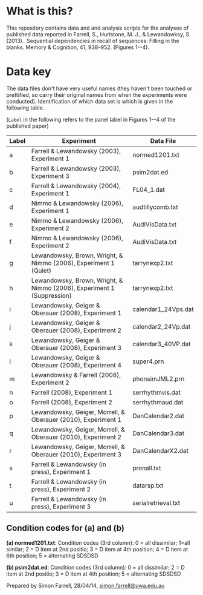 # What is this?
This repository contains data and and analysis scripts for the analyses of published data reported in Farrell, S., Hurlstone, M. J., & Lewandowksy, S.  (2013).  Sequential dependencies in recall of sequences: Filling in the blanks. Memory \& Cognition, 41, 938–952. (Figures 1--4).

# Data key

The data files don't have very useful names (they haven't been touched or prettified, so carry their original names from when the experiments were conducted). Identification of which data set is which is given in the following table.

(```Label``` in the following refers to the panel label in Figures 1--4 of the published paper)

| Label | Experiment |    Data File | 
| --- | ----------- | ----------- |
| a | Farrell & Lewandowsky (2003), Experiment 1 |    normed1201.txt
| b | Farrell & Lewandowsky (2003), Experiment 3 |   psim2dat.ed
| c | Farrell & Lewandowsky (2004), Experiment 1 |    FL04_1.dat
| d | Nimmo & Lewandowsky (2006), Experiment 1 |   audtillycomb.txt
| e | Nimmo & Lewandowsky (2006), Experiment 2 |    AudiVisData.txt
| f | Nimmo & Lewandowsky (2006), Experiment 2 |    AudiVisData.txt
| g | Lewandowsky, Brown, Wright, & Nimmo (2006), Experiment 1 (Quiet) |    tarrynexp2.txt
| h | Lewandowsky, Brown, Wright, & Nimmo (2006), Experiment 1 (Suppression) |   tarrynexp2.txt
| i | Lewandowsky, Geiger & Oberauer (2008), Experiment 1 |   calendar1_24Vps.dat
| j | Lewandowsky, Geiger & Oberauer (2008), Experiment 2 |   calendar2_24Vp.dat 
| k | Lewandowsky, Geiger & Oberauer (2008), Experiment 3 |   calendar3_40VP.dat
| l | Lewandowsky, Geiger & Oberauer (2008), Experiment 4 |   super4.prn
| m | Lewandowsky & Farrell (2008), Experiment 2 |   phonsimJML2.prn
| n | Farrell (2008), Experiment 1 |   serrhythmvis.dat
| o | Farrell (2008), Experiment 2 |   serrhythmaud.dat
| p | Lewandowsky, Geiger, Morrell, & Oberauer (2010), Experiment 1 |   DanCalendar2.dat
| q | Lewandowsky, Geiger, Morrell, & Oberauer (2010), Experiment 2 |  DanCalendar3.dat
| r | Lewandowsky, Geiger, Morrell, & Oberauer (2010), Experiment 3 |  DanCalendarX2.dat
| s | Farrell & Lewandowsky (in press), Experiment 1 |  pronall.txt
| t | Farrell & Lewandowsky (in press), Experiment 2 |    datarsp.txt
| u | Farrell & Lewandowsky (in press), Experiment 3 |   serialretrieval.txt

## Condition codes for (a) and (b)

**(a) normed1201.txt**: Condition codes (3rd column): 0 = all dissimilar; 1=all similar; 2 = D item at 2nd positio; 3 = D item at 4th position; 4 = D item at 6th position; 5 = alternating SDSDSD

**(b) psim2dat.ed**: Condition codes (3rd column): 0 = all dissimilar; 2 = D item at 2nd positio; 3 = D item at 4th position; 5 = alternating SDSDSD

Prepared by Simon Farrell, 28/04/14, simon.farrell@uwa.edu.au
